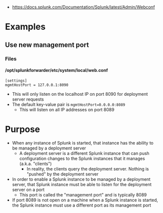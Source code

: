 - https://docs.splunk.com/Documentation/Splunk/latest/Admin/Webconf
# Examples
## Use new management port
### Files
#### /opt/splunkforwarder/etc/system/local/web.conf
```
[settings]
mgmtHostPort = 127.0.0.1:8090
```
- This will only listen on the localhost IP on port 8090 for deployment server requests
- The default key-value pair is `mgmtHostPort=0.0.0.0:8089`
  - This will listen on all IP addresses on port 8089
# Purpose
- When any instance of Splunk is started, that instance has the ability to be managed by a deployment server
  - A deployment server is a different Splunk instance that can push configuration changes to the Splunk instances that it manages (a.k.a. "clients")
    - In reality, the clients query the deployment server. Nothing is "pushed" by the deployment server
- In order to enable a Splunk instance to be managed by a deployment server, that Splunk instance must be able to listen for the deployment server on
  a port
  - This port is called the "management port" and is typically 8089
- If port 8089 is not open on a machine when a Splunk instance is started, the Splunk instance must use a different port as its management port